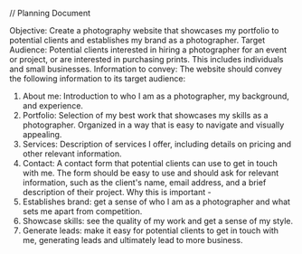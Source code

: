 // Planning Document

Objective: Create a photography website that showcases my portfolio to potential clients and establishes my brand as a photographer.
Target Audience: Potential clients interested in hiring a photographer for an event or project, or are interested in purchasing prints. This includes individuals and small businesses.
Information to convey: The website should convey the following information to its target audience:
1.	About me: Introduction to who I am as a photographer, my background, and experience.
2.	Portfolio: Selection of my best work that showcases my skills as a photographer. Organized in a way that is easy to navigate and visually appealing.
3.	Services: Description of services I offer, including details on pricing and other relevant information.
4.	Contact: A contact form that potential clients can use to get in touch with me. The form should be easy to use and should ask for relevant information, such as the client's name, email address, and a brief description of their project.
Why this is important -
1.	Establishes brand: get a sense of who I am as a photographer and what sets me apart from competition.
2.	Showcase skills: see the quality of my work and get a sense of my style.
3.	Generate leads: make it easy for potential clients to get in touch with me, generating leads and ultimately lead to more business.
